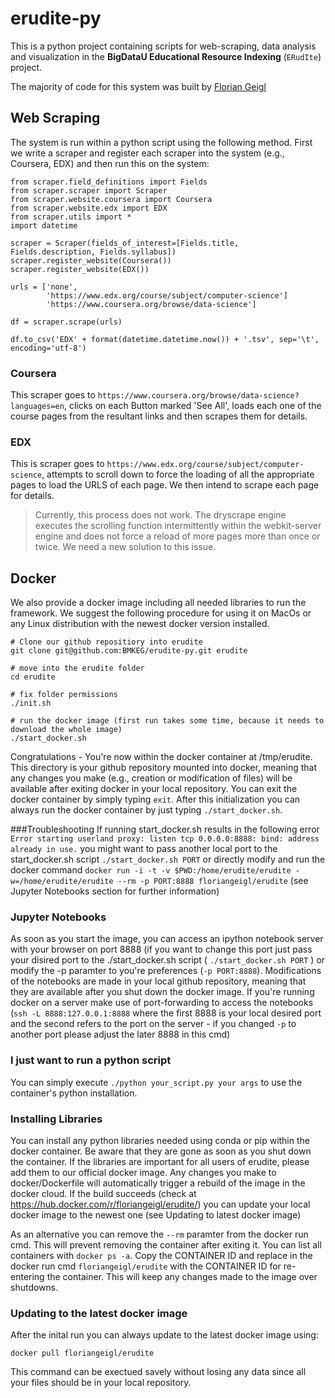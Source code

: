 # erudite-py

This is a python project containing scripts for web-scraping, data analysis and visualization in the **BigDataU Educational Resource Indexing** (`ERudIte`) project.

The majority of code for this system was built by [Florian Geigl](https://github.com/orgs/BMKEG/people/floriangeigl) 

Web Scraping
---
The system is run within a python script using the following method. First we write a scraper and register each scraper into the system (e.g., Coursera, EDX) and then run this on the system:

```
from scraper.field_definitions import Fields
from scraper.scraper import Scraper
from scraper.website.coursera import Coursera
from scraper.website.edx import EDX
from scraper.utils import *
import datetime

scraper = Scraper(fields_of_interest=[Fields.title, Fields.description, Fields.syllabus])
scraper.register_website(Coursera())
scraper.register_website(EDX())

urls = ['none',
        'https://www.edx.org/course/subject/computer-science']
        'https://www.coursera.org/browse/data-science']

df = scraper.scrape(urls)

df.to_csv('EDX' + format(datetime.datetime.now()) + '.tsv', sep='\t', encoding='utf-8')
```

### Coursera

This scraper goes to `https://www.coursera.org/browse/data-science?languages=en`, clicks on each Button marked 'See All', loads each one of the course pages from the resultant links and then scrapes them for details.

### EDX

This is scraper goes to `https://www.edx.org/course/subject/computer-science`, attempts to scroll down to force the loading of all the appropriate pages to load the URLS of each page. We then intend to scrape each page for details. 

> Currently, this process does not work. The dryscrape engine executes the scrolling function intermittently within the webkit-server engine and does not force a reload of more pages more than once or twice. We need a new solution to this issue. 

Docker
---
We also provide a docker image including all needed libraries to run the framework. We suggest the following procedure for using it on MacOs or any Linux distribution with the newest docker version installed.
```
# Clone our github repositiory into erudite
git clone git@github.com:BMKEG/erudite-py.git erudite

# move into the erudite folder
cd erudite

# fix folder permissions
./init.sh

# run the docker image (first run takes some time, because it needs to download the whole image)
./start_docker.sh
``` 

Congratulations - You're now within the docker container at /tmp/erudite. This directory is your github repository mounted into docker, meaning that any changes you make (e.g., creation or modification of files) will be available after exiting docker in your local repository. You can exit the docker container by simply typing ```exit```. After this initialization you can always run the docker container by just typing ```./start_docker.sh```.

###Troubleshooting
If running start_docker.sh results in the following error 
``` Error starting userland proxy: listen tcp 0.0.0.0:8888: bind: address already in use.```
you might want to pass another local port to the start_docker.sh script ```./start_docker.sh PORT``` or directly modify and run the docker command
```docker run -i -t -v $PWD:/home/erudite/erudite -w=/home/erudite/erudite --rm -p PORT:8888 floriangeigl/erudite``` 
(see Jupyter Notebooks section for further information)

### Jupyter Notebooks
As soon as you start the image, you can access an ipython notebook server with your browser on port 8888 (if you want to change this port just pass your disired port to the ./start_docker.sh script ( ```./start_docker.sh PORT``` ) or modify the -p paramter to you're preferences (```-p PORT:8888```). Modifications of the notebooks are made in your local github repository, meaning that they are available after you shut down the docker image. If you're running docker on a server make use of port-forwarding to access the notebooks (```ssh -L 8888:127.0.0.1:8888``` where the first 8888 is your local desired port and the second refers to the port on the server - if you changed ```-p``` to another port please adjust the later 8888 in this cmd)

### I just want to run a python script
You can simply execute ```./python your_script.py your args``` to use the container's python installation.

### Installing Libraries
You can install any python libraries needed using conda or pip within the docker container. Be aware that they are gone as soon as you shut down the container. If the libraries are important for all users of erudite, please add them to our official docker image. Any changes you make to docker/Dockerfile will automatically trigger a rebuild of the image in the docker cloud. If the build succeeds (check at https://hub.docker.com/r/floriangeigl/erudite/) you can update your local docker image to the newest one (see Updating to latest docker image)

As an alternative you can remove the ```--rm``` paramter from the docker run cmd. This will prevent removing the container after exiting it. You can list all containers with ```docker ps -a```. Copy the CONTAINER ID and replace in the docker run cmd  ```floriangeigl/erudite``` with the CONTAINER ID for re-entering the container. This will keep any changes made to the image over shutdowns. 

### Updating to the latest docker image
After the inital run you can always update to the latest docker image using:
```
docker pull floriangeigl/erudite
```
This command can be exectued savely without losing any data since all your files should be in your local repository.
